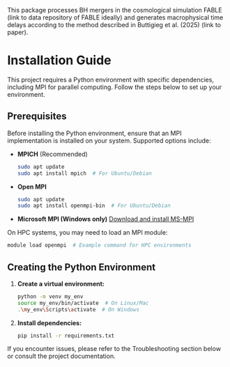 This package processes BH mergers in the cosmological simulation FABLE (link to data repository of FABLE ideally) and generates macrophysical time delays according to the method described in Buttigieg et al. (2025) (link to paper). 

# Installation Guide

This project requires a Python environment with specific dependencies, including MPI for parallel computing. Follow the steps below to set up your environment.

## Prerequisites
Before installing the Python environment, ensure that an MPI implementation is installed on your system. Supported options include:

- **MPICH** (Recommended)
  ```bash
  sudo apt update
  sudo apt install mpich  # For Ubuntu/Debian
  ```

- **Open MPI**
  ```bash
  sudo apt update
  sudo apt install openmpi-bin  # For Ubuntu/Debian
  ```

- **Microsoft MPI (Windows only)**
  [Download and install MS-MPI](https://learn.microsoft.com/en-us/message-passing-interface/microsoft-mpi)

On HPC systems, you may need to load an MPI module:
```bash
module load openmpi  # Example command for HPC environments
```

## Creating the Python Environment
1. **Create a virtual environment:**
   ```bash
   python -m venv my_env
   source my_env/bin/activate  # On Linux/Mac
   .\my_env\Scripts\activate  # On Windows
   ```

2. **Install dependencies:**
   ```bash
   pip install -r requirements.txt
   ```

If you encounter issues, please refer to the Troubleshooting section below or consult the project documentation.

